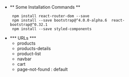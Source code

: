 - ** Some Installation Commands ** 
    ```
     npm install react-router-dom --save
     npm install --save bootstrap@^4.0.0-alpha.6  react-bootstrap@^0.32.1
     npm install --save styled-components 

    ```
- *** URLs *** 
    - products
    - products-details
    - product-list
    - navbar 
    - cart
    - page-not-found : default



